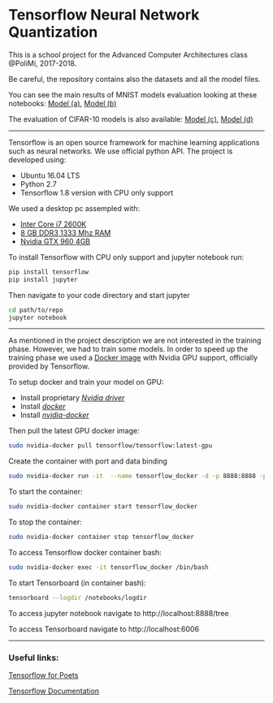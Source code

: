 # Tensorflow Neural Network Quantization
This is a school project for the Advanced Computer Architectures class @PoliMi, 2017-2018.

Be careful, the repository contains also the datasets and all the model files.

You can see the main results of MNIST models evaluation looking at these notebooks:
[Model (a)](https://github.com/emanuele-falzone/Tensorflow-Neural-Network-Quantization/blob/master/MNIST/performance-small.ipynb), 
[Model (b)](https://github.com/emanuele-falzone/Tensorflow-Neural-Network-Quantization/blob/master/MNIST/performance-big.ipynb)

The evaluation of CIFAR-10 models is also available:
[Model (c)](https://github.com/emanuele-falzone/Tensorflow-Neural-Network-Quantization/blob/master/CIFAR10/performance-small.ipynb), 
[Model (d)](https://github.com/emanuele-falzone/Tensorflow-Neural-Network-Quantization/blob/master/CIFAR10/performance-big.ipynb)

___

Tensorflow is an open source framework for machine learning applications such as neural networks. We use official python API. The project is developed using:
* Ubuntu 16.04 LTS
* Python 2.7
* Tensorflow 1.8 version with CPU only support

We used a desktop pc assempled with:
* [Inter Core i7 2600K](https://ark.intel.com/it/products/52214/Intel-Core-i7-2600K-Processor-8M-Cache-up-to-3_80-GHz)
* [8 GB DDR3 1333 Mhz RAM](https://www.corsair.com/it/it/Categories/Products/Memory/High-Performance-Memory/Vengeance%C2%AE-Low-Profile-%E2%80%94-8GB-Dual-Channel-DDR3-Memory-Kit/p/CML8GX3M2A1600C9)
* [Nvidia GTX 960 4GB](https://www.evga.com/products/specs/gpu.aspx?pn=dc087073-987f-477e-8258-800938653730)

To install Tensorflow with CPU only support and jupyter notebook run:

```sh
pip install tensorflow
pip install jupyter
```

Then navigate to your code directory and start jupyter
```sh
cd path/to/repo
jupyter notebook
```

___
As mentioned in the project description we are not interested in the training phase. However, we had to train some models.
In order to speed up the training phase we used a [Docker image](https://hub.docker.com/r/tensorflow/tensorflow/) with Nvidia GPU support, officially provided by Tensorflow.

To setup docker and train your model on GPU:
* Install proprietary [_Nvidia driver_](http://www.nvidia.it/Download/index.aspx)
* Install [_docker_](https://docs.docker.com/install/linux/docker-ce/ubuntu/#install-docker-ce)
* Install [_nvidia-docker_](https://github.com/nvidia/nvidia-docker/wiki/Installation-(version-2.0))

Then pull the latest GPU docker image:
```sh
sudo nvidia-docker pull tensorflow/tensorflow:latest-gpu
```

Create the container with port and data binding
```sh
sudo nvidia-docker run -it  --name tensorflow_docker -d -p 8888:8888 -p 6006:6006 -v ~/tensorflow:/notebooks tensorflow/tensorflow:latest-gpu
```

To start the container:
```sh
sudo nvidia-docker container start tensorflow_docker
```

To stop the container:
```sh
sudo nvidia-docker container stop tensorflow_docker
```

To access Tensorflow docker container bash:
```sh
sudo nvidia-docker exec -it tensorflow_docker /bin/bash
```

To start Tensorboard (in container bash):
```sh
tensorboard --logdir /notebooks/logdir
```

To access jupyter notebook navigate to http://localhost:8888/tree

To access Tensorboard navigate to http://localhost:6006

___
### Useful links:
[Tensorflow for Poets](https://codelabs.developers.google.com/codelabs/tensorflow-for-poets)

[Tensorflow Documentation](https://www.tensorflow.org/api_docs/python/)
